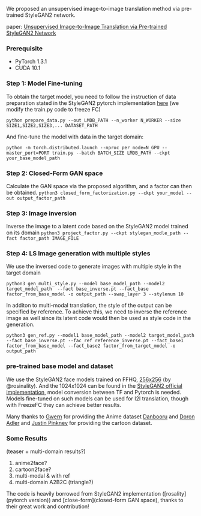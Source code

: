 We proposed an unsupervised image-to-image translation method via pre-trained StyleGAN2 network. 

paper: [Unsupervised Image-to-Image Translation via Pre-trained StyleGAN2 Network](https://arxiv.org/abs/2010.05713)

### Prerequisite
* PyTorch 1.3.1
* CUDA 10.1

### Step 1: Model Fine-tuning
To obtain the target model, you need to follow the instruction of data preparation stated in the StyleGAN2 pytorch implementation [here](ub.com/rosinality/stylegan2-pytorch) (we modify the train.py code to freeze FC)

``python prepare_data.py --out LMDB_PATH --n_worker N_WORKER --size SIZE1,SIZE2,SIZE3,... DATASET_PATH``

And fine-tune the model with data in the target domain:

``python -m torch.distributed.launch --nproc_per_node=N_GPU --master_port=PORT train.py --batch BATCH_SIZE LMDB_PATH --ckpt your_base_model_path`` 

### Step 2: Closed-Form GAN space
Calculate the GAN space via the proposed algorithm, and a factor can then be obtained.
``python3 closed_form_factorization.py --ckpt your_model --out output_factor_path``

### Step 3: Image inversion
Inverse the image to a latent code based on the StyleGAN2 model trained on its domain
``python3 project_factor.py --ckpt stylegan_modle_path --fact factor_path IMAGE_FILE``

### Step 4: LS Image generation with multiple styles
We use the inversed code to generate images with multiple style in the target domain

``python3 gen_multi_style.py --model base_model_path --model2 target_model_path  --fact base_inverse.pt --fact_base factor_from_base_model -o output_path --swap_layer 3 --stylenum 10``

In additon to multi-modal translation, the style of the output can be specified by reference. To achieve this, we need to inverse the reference image as well since its latent code would then be used as style code in the generation. 

``python3 gen_ref.py --model1 base_model_path --model2 target_model_path --fact base_inverse.pt --fac_ref reference_inverse.pt --fact_base1 factor_from_base_model --fact_base2 factor_from_target_model -o output_path``

### pre-trained base model and dataset
We use the StyleGAN2 face models trained on FFHQ, [256x256](https://drive.google.com/open?id=1PQutd-JboOCOZqmd95XWxWrO8gGEvRcO) (by @rosinality). And the 1024x1024 can be found in the [StyleGAN2 official implementation](https://github.com/NVlabs/stylegan2), model conversion between TF and Pytorch is needed. Models fine-tuned on such models can be used for I2I translation, though with FreezeFC they can achieve better results. 

Many thanks to [Gwern](https://www.gwern.net/) for providing the Anime dataset [Danbooru](https://www.gwern.net/Danbooru2018) and [Doron Adler](https://linktr.ee/Norod78) and [Justin Pinkney](https://www.justinpinkney.com/) for providing the cartoon dataset. 

### Some Results
(teaser + multi-domain results?)
1. anime2face?
2. cartoon2face?
3. multi-modal & with ref
4. multi-domain A2B2C (triangle?)

The code is heavily borrowed from StyleGAN2 implementation ([rosality](pytorch version)) and [close-form](closed-form GAN space), thanks to their great work and contribution!


